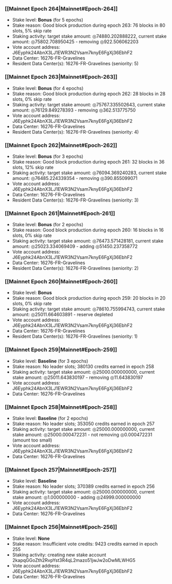 ### [[Mainnet Epoch 264|Mainnet#Epoch-264]]
* Stake level: **Bonus** (for 5 epochs)
* Stake reason: Good block production during epoch 263: 76 blocks in 80 slots, 5% skip rate
* Staking activity: target stake amount: ◎74880.202888222, current stake amount: ◎75802.708950425 - removing ◎922.506062203
* Vote account address: J6Eyphk24AbnX3LJ1EWR3N2Vsam7knyE6FgXj36EbhF2
* Data Center: 16276-FR-Gravelines
* Resident Data Center(s): 16276-FR-Gravelines (seniority: 5)
### [[Mainnet Epoch 263|Mainnet#Epoch-263]]
* Stake level: **Bonus** (for 4 epochs)
* Stake reason: Good block production during epoch 262: 28 blocks in 28 slots, 0% skip rate
* Staking activity: target stake amount: ◎75767.335502643, current stake amount: ◎76129.849278393 - removing ◎362.513775750
* Vote account address: J6Eyphk24AbnX3LJ1EWR3N2Vsam7knyE6FgXj36EbhF2
* Data Center: 16276-FR-Gravelines
* Resident Data Center(s): 16276-FR-Gravelines (seniority: 4)
### [[Mainnet Epoch 262|Mainnet#Epoch-262]]
* Stake level: **Bonus** (for 3 epochs)
* Stake reason: Good block production during epoch 261: 32 blocks in 36 slots, 12% skip rate
* Staking activity: target stake amount: ◎76094.369240283, current stake amount: ◎76485.224339354 - removing ◎390.855099071
* Vote account address: J6Eyphk24AbnX3LJ1EWR3N2Vsam7knyE6FgXj36EbhF2
* Data Center: 16276-FR-Gravelines
* Resident Data Center(s): 16276-FR-Gravelines (seniority: 3)
### [[Mainnet Epoch 261|Mainnet#Epoch-261]]
* Stake level: **Bonus** (for 2 epochs)
* Stake reason: Good block production during epoch 260: 16 blocks in 16 slots, 0% skip rate
* Staking activity: target stake amount: ◎76473.571428181, current stake amount: ◎25023.334069409 - adding ◎51450.237358772
* Vote account address: J6Eyphk24AbnX3LJ1EWR3N2Vsam7knyE6FgXj36EbhF2
* Data Center: 16276-FR-Gravelines
* Resident Data Center(s): 16276-FR-Gravelines (seniority: 2)
### [[Mainnet Epoch 260|Mainnet#Epoch-260]]
* Stake level: **Bonus**
* Stake reason: Good block production during epoch 259: 20 blocks in 20 slots, 0% skip rate
* Staking activity: target stake amount: ◎78610.755994743, current stake amount: ◎25011.664603891 - reserve depleted
* Vote account address: J6Eyphk24AbnX3LJ1EWR3N2Vsam7knyE6FgXj36EbhF2
* Data Center: 16276-FR-Gravelines
* Resident Data Center(s): 16276-FR-Gravelines (seniority: 1)
### [[Mainnet Epoch 259|Mainnet#Epoch-259]]
* Stake level: **Baseline** (for 3 epochs)
* Stake reason: No leader slots; 380130 credits earned in epoch 258
* Staking activity: target stake amount: ◎25000.000000000, current stake amount: ◎25011.643830197 - removing ◎11.643830197
* Vote account address: J6Eyphk24AbnX3LJ1EWR3N2Vsam7knyE6FgXj36EbhF2
* Data Center: 16276-FR-Gravelines
### [[Mainnet Epoch 258|Mainnet#Epoch-258]]
* Stake level: **Baseline** (for 2 epochs)
* Stake reason: No leader slots; 353050 credits earned in epoch 257
* Staking activity: target stake amount: ◎25000.000000000, current stake amount: ◎25000.000472231 - not removing ◎0.000472231 (amount too small)
* Vote account address: J6Eyphk24AbnX3LJ1EWR3N2Vsam7knyE6FgXj36EbhF2
* Data Center: 16276-FR-Gravelines
### [[Mainnet Epoch 257|Mainnet#Epoch-257]]
* Stake level: **Baseline**
* Stake reason: No leader slots; 370389 credits earned in epoch 256
* Staking activity: target stake amount: ◎25000.000000000, current stake amount: ◎1.000000000 - adding ◎24999.000000000
* Vote account address: J6Eyphk24AbnX3LJ1EWR3N2Vsam7knyE6FgXj36EbhF2
* Data Center: 16276-FR-Gravelines
### [[Mainnet Epoch 256|Mainnet#Epoch-256]]
* Stake level: **None**
* Stake reason: Insufficient vote credits: 9423 credits earned in epoch 255
* Staking activity: creating new stake account 2kapqGGoZth2RvpYst3R4qL2mazo51jwJw2oDwMLWHG5
* Vote account address: J6Eyphk24AbnX3LJ1EWR3N2Vsam7knyE6FgXj36EbhF2
* Data Center: 16276-FR-Gravelines